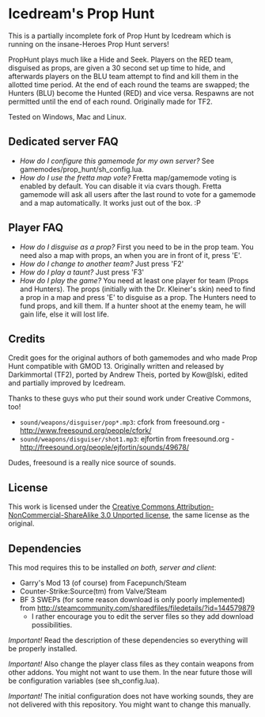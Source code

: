 # Icedream's Prop Hunt

This is a partially incomplete fork of Prop Hunt by Icedream which is running on the insane-Heroes Prop Hunt servers!

PropHunt plays much like a Hide and Seek. Players on the RED team, disguised as props, are given a 30 second set up time to hide, and afterwards players on the BLU team attempt to find and kill them in the allotted time period. At the end of each round the teams are swapped; the Hunters (BLU) become the Hunted (RED) and vice versa. Respawns are not permitted until the end of each round. 
Originally made for TF2.

Tested on Windows, Mac and Linux.

## Dedicated server FAQ

- _How do I configure this gamemode for my own server?_ See gamemodes/prop_hunt/sh_config.lua.
- _How do I use the fretta map vote?_ Fretta map/gamemode voting is enabled by default. You can disable it via cvars though. Fretta gamemode will ask all users after the last round to vote for a gamemode and a map automatically. It works just out of the box. :P

## Player FAQ

- _How do I disguise as a prop?_ First you need to be in the prop team. You need also a map with props, an when you are in front of it, press 'E'. 
- _How do I change to another team?_ Just press 'F2'
- _How do I play a taunt?_ Just press 'F3'
- _How do I play the game?_ You need at least one player for team (Props and Hunters). The props (initially with the Dr. Kleiner's skin) need to find a prop in a map and press 'E' to disguise as a prop. The Hunters need to fund props, and kill them. If a hunter shoot at the enemy team, he will gain life, else it will lost life. 

## Credits

Credit goes for the original authors of both gamemodes and who made Prop Hunt compatible with GMOD 13. 
Originally written and released by Darkimmortal (TF2), ported by Andrew Theis, ported by Kow@lski, edited and partially improved by Icedream.

Thanks to these guys who put their sound work under Creative Commons, too!

- `sound/weapons/disguiser/pop*.mp3`: cfork from freesound.org - http://www.freesound.org/people/cfork/
- `sound/weapons/disguiser/shot1.mp3`: ejfortin from freesound.org - http://freesound.org/people/ejfortin/sounds/49678/

Dudes, freesound is a really nice source of sounds.

## License

This work is licensed under the [Creative Commons Attribution-NonCommercial-ShareAlike 3.0 Unported license](http://creativecommons.org/licenses/by-nc-sa/3.0/), the same license as the original.

## Dependencies

This mod requires this to be installed _on both, server and client_:

- Garry's Mod 13 (of course) from Facepunch/Steam
- Counter-Strike:Source(tm) from Valve/Steam
- BF 3 SWEPs (for some reason download is only poorly implemented) from http://steamcommunity.com/sharedfiles/filedetails/?id=144579879
	- I rather encourage you to edit the server files so they add download possibilities.

_Important!_ Read the description of these dependencies so everything will be properly installed.

_Important!_ Also change the player class files as they contain weapons from other addons. You might not want to use them. In the near future those will be configuration variables (see sh_config.lua).

_Important!_ The initial configuration does not have working sounds, they are not delivered with this repository. You might want to change this manually.
